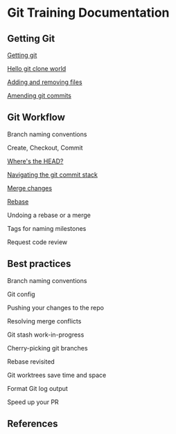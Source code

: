 # Git Training Documentation

## Getting Git

[Getting git](GettingGit.md)

[Hello git clone world](CloneRepo_PushUpdates.md)

[Adding and removing files](Add_remove_files.md)

[Amending git commits](UndoingThings.md)

## Git Workflow

Branch naming conventions

Create, Checkout, Commit

[Where's the HEAD?](head.md)

[Navigating the git commit stack](navigating.md)

[Merge changes](merge.md)

[Rebase](rebase.md)

Undoing a rebase or a merge

Tags for naming milestones

Request code review

## Best practices

Branch naming conventions

Git config

Pushing your changes to the repo

Resolving merge conflicts

Git stash work-in-progress

Cherry-picking git branches

Rebase revisited

Git worktrees save time and space

Format Git log output

Speed up your PR

## References




